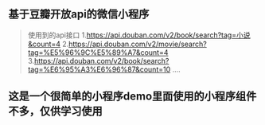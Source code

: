 ## 基于豆瓣开放api的微信小程序

>使用到的api接口
1.https://api.douban.com/v2/book/search?tag=小说&count=4
2.https://api.douban.com/v2/movie/search?tag=%E5%96%9C%E5%89%A7&count=4
3.https://api.douban.com/v2/book/search?tag=%E6%95%A3%E6%96%87&count=10
....
## 这是一个很简单的小程序demo里面使用的小程序组件不多，仅供学习使用

